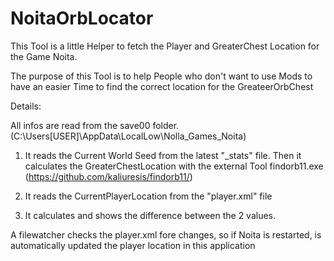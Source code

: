 # NoitaOrbLocator
This Tool is a little Helper to fetch the Player and GreaterChest Location for the Game Noita.

The purpose of this Tool is to help People who don't want to use Mods to have an easier Time to find the correct location for the GreateerOrbChest

Details:

All infos are read from the save00 folder. (C:\Users\[USER]\AppData\LocalLow\Nolla_Games_Noita)

1. It reads the Current World Seed from the latest "_stats" file.
  Then it calculates the GreaterChestLocation with the external Tool findorb11.exe (https://github.com/kaliuresis/findorb11/)

2. It reads the CurrentPlayerLocation from the "player.xml" file

3. It calculates and shows the difference between the 2 values.


A filewatcher checks the player.xml fore changes, so if Noita is restarted, is automatically updated the player location in this application
